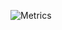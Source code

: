 
![Metrics](https://metrics.lecoq.io/Ahmad-Waliullah-Khan?template=classic&isocalendar=1&languages=1&pagespeed=1&tweets=1&pagespeed.detailed=false&pagespeed.screenshot=true&isocalendar.duration=full-year&tweets.limit=2&config.timezone=Asia%2FCalcutta)
